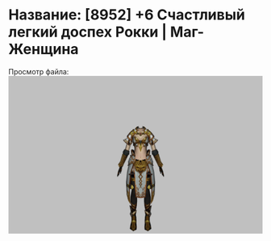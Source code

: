 # Название: [8952] +6 Счастливый легкий доспех Рокки | Маг-Женщина

Просмотр файла:
![p050032.png](p050032.png)